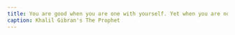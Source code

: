 ```yaml
---
title: You are good when you are one with yourself. Yet when you are not one with yourself you are not evil. For a divided house is not a den of thieves; it is only a divided house.
caption: Khalil Gibran's The Prophet
---
```

